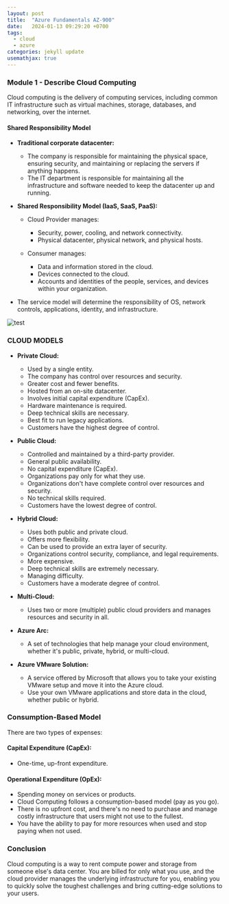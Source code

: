 ```yaml
---
layout: post
title:  "Azure Fundamentals AZ-900"
date:   2024-01-13 09:29:20 +0700
tags:
  - cloud
  - azure
categories: jekyll update
usemathjax: true
---
```


### Module 1 - Describe Cloud Computing

Cloud computing is the delivery of computing services, including common IT infrastructure such as virtual machines, storage, databases, and networking, over the internet.

#### Shared Responsibility Model

- **Traditional corporate datacenter:**
  - The company is responsible for maintaining the physical space, ensuring security, and maintaining or replacing the servers if anything happens.
  - The IT department is responsible for maintaining all the infrastructure and software needed to keep the datacenter up and running.

- **Shared Responsibility Model (IaaS, SaaS, PaaS):**
  - Cloud Provider manages:
    - Security, power, cooling, and network connectivity.
    - Physical datacenter, physical network, and physical hosts.

  - Consumer manages:
    - Data and information stored in the cloud.
    - Devices connected to the cloud.
    - Accounts and identities of the people, services, and devices within your organization.

- The service model will determine the responsibility of OS, network controls, applications, identity, and infrastructure.

<!-- ![Model pic](models.png) -->

![test](https://cdn.discordapp.com/attachments/1173139022688829511/1179358049308266557/models.png?ex=65797dc6&is=656708c6&hm=a26c3b4c06482eaecddf5596a393baed67e08a298dde54e5d583d4b1d169b667&)

<!-- 
<figure>
<img src="{{ page.image }}" alt="models image">
<figcaption>Fig 1. Models</figcaption>
</figure>
 -->


### **CLOUD MODELS**

- **Private Cloud:**
   - Used by a single entity.
   - The company has control over resources and security.
   - Greater cost and fewer benefits.
   - Hosted from an on-site datacenter.
   - Involves initial capital expenditure (CapEx).
   - Hardware maintenance is required.
   - Deep technical skills are necessary.
   - Best fit to run legacy applications.
   - Customers have the highest degree of control.

- **Public Cloud:**
   - Controlled and maintained by a third-party provider.
   - General public availability.
   - No capital expenditure (CapEx).
   - Organizations pay only for what they use.
   - Organizations don't have complete control over resources and security.
   - No technical skills required.
   - Customers have the lowest degree of control.

- **Hybrid Cloud:**
   - Uses both public and private cloud.
   - Offers more flexibility.
   - Can be used to provide an extra layer of security.
   - Organizations control security, compliance, and legal requirements.
   - More expensive.
   - Deep technical skills are extremely necessary.
   - Managing difficulty.
   - Customers have a moderate degree of control.

- **Multi-Cloud:**
   - Uses two or more (multiple) public cloud providers and manages resources and security in all.

- **Azure Arc:**
   - A set of technologies that help manage your cloud environment, whether it's public, private, hybrid, or multi-cloud.

- **Azure VMware Solution:**
   - A service offered by Microsoft that allows you to take your existing VMware setup and move it into the Azure cloud.
   - Use your own VMware applications and store data in the cloud, whether public or hybrid.

### Consumption-Based Model

There are two types of expenses:

#### **Capital Expenditure (CapEx):**
   - One-time, up-front expenditure.

#### **Operational Expenditure (OpEx):**
   - Spending money on services or products.
   - Cloud Computing follows a consumption-based model (pay as you go).
   - There is no upfront cost, and there's no need to purchase and manage costly infrastructure that users might not use to the fullest.
   - You have the ability to pay for more resources when used and stop paying when not used.

### Conclusion

Cloud computing is a way to rent compute power and storage from someone else's data center. You are billed for only what you use, and the cloud provider manages the underlying infrastructure for you, enabling you to quickly solve the toughest challenges and bring cutting-edge solutions to your users.